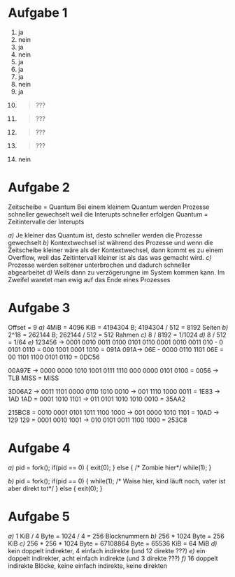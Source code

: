 # Aufgabe 1
1. ja
2. nein
3. ja
4. nein
5. ja
6. ja
7. ja
8. nein
9. ja
10. > ???
11. > ???
12. > ???
13. > ???
14. nein

# Aufgabe 2 
Zeitscheibe = Quantum
Bei einem kleinem Quantum werden Prozesse schneller gewechselt weil die Interupts schneller erfolgen
Quantum = Zeitintervalle der Interupts

*a)* Je kleiner das Quantum ist, desto schneller werden die Prozesse gewechselt
*b)* Kontextwechsel ist während des Prozesse und wenn die Zeitscheibe kleiner wäre als der Kontextwechsel, dann kommt es zu einem Overflow, weil das Zeitintervall kleiner ist als das was gemacht wird.
*c)* Prozesse werden seltener unterbrochen und dadurch schneller abgearbeitet
*d)* Weils dann zu verzögerungne im System kommen kann. Im Zweifel waretet man ewig auf das Ende eines Prozesses

# Aufgabe 3
Offset = 9
*a)* 4MiB = 4096 KiB = 4194304 B;  4194304 / 512 = 8192 Seiten
*b)* 2^18 = 262144 B; 262144 / 512 = 512 Rahmen
*c)* 8 / 8192 = 1/1024
*d)* 8 / 512 = 1/64
*e)*
123456 -> 0001 0010 0011 0100 0101 0110 
0001 0010 0011 010 - 0 0101 0110 = 000 1001 0001 1010 = 091A
091A-> 06E - 0000 0110 1101
06E = 00 1101 1100 0101 0110 
= 0DC56

00A97E -> 0000 0000 1010 1001 0111 1110
000 0000 0101 0100 = 0056 -> TLB MISS
= MISS

3D06A2 -> 0011 1101 0000 0110 1010 0010 -> 001 1110 1000 0011 = 1E83 -> 1AD
1AD = 0001 1010 1101 -> 011 0101 1010 1010 0010 
= 35AA2

215BC8 = 0010 0001 0101 1011 1100 1000 -> 001 0000 1010 1101 = 10AD -> 129
129 = 0001 0010 1001 -> 010 0101 0011 1100 1000 
= 253C8

# Aufgabe 4
*a)* 
    pid = fork();
    if(pid == 0) {
        exit(0);
    } else {
        /* Zombie hier*/
        while(1); 
    }
    
*b)*
    pid = fork();
    if(pid == 0) {
        while(1); 
        /* Waise hier, kind läuft noch, vater ist aber direkt tot*/
    } else {
        exit(0);
    }

# Aufgabe 5
*a)* 1 KiB / 4 Byte = 1024 / 4 = 256 Blocknummern
*b)* 256 * 1024 Byte = 256 KiB
*c)* 256 * 256 * 1024 Byte = 67108864 Byte = 65536 KiB = 64 MiB
*d)* kein doppelt indirekter, 4 einfach indirekte (und 12 direkte ???)
*e)* ein doppelt indirekter, acht einfach indirekte (und 3 direkte ???)
*f)* 16 doppelt indirekte Blöcke, keine einfach indirekte, keine direkten